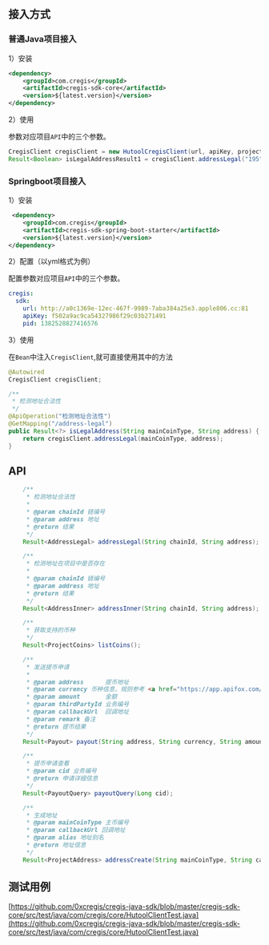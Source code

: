 ## 接入方式

### 普通Java项目接入

1）安装

```xml
<dependency>
    <groupId>com.cregis</groupId>
    <artifactId>cregis-sdk-core</artifactId>
    <version>${latest.version}</version>
</dependency>
```

2）使用

参数对应项目`API`中的三个参数。

```java
CregisClient cregisClient = new HutoolCregisClient(url, apiKey, projectId);
Result<Boolean> isLegalAddressResult1 = cregisClient.addressLegal("195", "TU5ypgt9vThayzSTWNiKYzwhT7uWDgcsUm");
```

### Springboot项目接入

1）安装

```xml
 <dependency>
    <groupId>com.cregis</groupId>
    <artifactId>cregis-sdk-spring-boot-starter</artifactId>
    <version>${latest.version}</version>
</dependency>
```

2）配置（以yml格式为例）

配置参数对应项目`API`中的三个参数。

```yaml
cregis:
  sdk:
    url: http://a0c1369e-12ec-467f-9989-7aba384a25e3.apple806.cc:81
    apiKey: f502a9ac9ca54327986f29c03b271491
    pid: 1382528827416576
```

3）使用

在`Bean`中注入`CregisClient`,就可直接使用其中的方法

```java
@Autowired
CregisClient cregisClient;

/**
 * 检测地址合法性
 */
@ApiOperation("检测地址合法性")
@GetMapping("/address-legal")
public Result<?> isLegalAddress(String mainCoinType, String address) {
    return cregisClient.addressLegal(mainCoinType, address);
}
```

## API

```java
    /**
     * 检测地址合法性
     *
     * @param chainId 链编号
     * @param address 地址
     * @return 结果
     */
    Result<AddressLegal> addressLegal(String chainId, String address);

    /**
     * 检测地址在项目中是否存在
     *
     * @param chainId 链编号
     * @param address 地址
     * @return 结果
     */
    Result<AddressInner> addressInner(String chainId, String address);

    /**
     * 获取支持的币种
     */
    Result<ProjectCoins> listCoins();

    /**
     * 发送提币申请
     *
     * @param address      提币地址
     * @param currency 币种信息，规则参考 <a href="https://app.apifox.com/link/project/2923699/apis/doc-2804947"/>
     * @param amount       金额
     * @param thirdPartyId 业务编号
     * @param callbackUrl  回调地址
     * @param remark 备注
     * @return 提币结果
     */
    Result<Payout> payout(String address, String currency, String amount, String thirdPartyId, String callbackUrl, String remark);

    /**
     * 提币申请查看
     * @param cid 业务编号
     * @return 申请详细信息
     */
    Result<PayoutQuery> payoutQuery(Long cid);

    /**
     * 生成地址
     * @param mainCoinType 主币编号
     * @param callbackUrl 回调地址
     * @param alias 地址别名
     * @return 地址信息
     */
    Result<ProjectAddress> addressCreate(String mainCoinType, String callbackUrl, String alias);
```

## 测试用例
[https://github.com/0xcregis/cregis-java-sdk/blob/master/cregis-sdk-core/src/test/java/com/cregis/core/HutoolClientTest.java](https://github.com/0xcregis/cregis-java-sdk/blob/master/cregis-sdk-core/src/test/java/com/cregis/core/HutoolClientTest.java)
